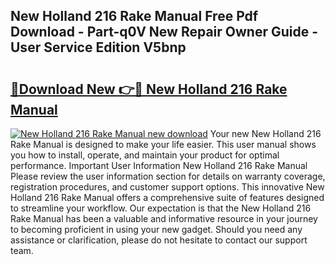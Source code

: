 ## New Holland 216 Rake Manual Free Pdf Download - Part-q0V New Repair Owner Guide - User Service Edition V5bnp

# <h2><a href="http://bc92181.oget.top/?id=New+Holland+216+Rake+Manual">🔗Download New 👉🔴 New Holland 216 Rake Manual</a></h2>

[![New Holland 216 Rake Manual new download](https://i.imgur.com/5g1atiW.png)](http://bc92181.oget.top/?id=New+Holland+216+Rake+Manual)
Your new New Holland 216 Rake Manual is designed to make your life easier. This user manual shows you how to install, operate, and maintain your product for optimal performance. Important User Information New Holland 216 Rake Manual Please review the user information section for details on warranty coverage, registration procedures, and customer support options. This innovative New Holland 216 Rake Manual offers a comprehensive suite of features designed to streamline your workflow. Our expectation is that the New Holland 216 Rake Manual has been a valuable and informative resource in your journey to becoming proficient in using your new gadget. Should you need any assistance or clarification, please do not hesitate to contact our support team.
